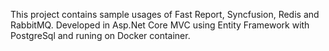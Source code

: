 This project contains sample usages of Fast Report, Syncfusion, Redis and RabbitMQ. Developed in Asp.Net Core MVC using Entity Framework with PostgreSql and runing on Docker container.
